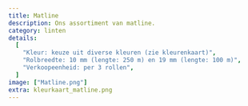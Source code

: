 ```yaml
---
title: Matline
description: Ons assortiment van matline.
category: linten
details:
  [
    "Kleur: keuze uit diverse kleuren (zie kleurenkaart)",
    "Rolbreedte: 10 mm (lengte: 250 m) en 19 mm (lengte: 100 m)",
    "Verkoopeenheid: per 3 rollen",
  ]
image: ["Matline.png"]
extra: kleurkaart_matline.png
---
```


